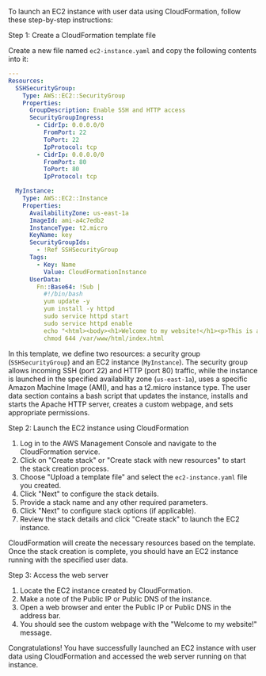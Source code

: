 To launch an EC2 instance with user data using CloudFormation, follow these step-by-step instructions:

Step 1: Create a CloudFormation template file

Create a new file named `ec2-instance.yaml` and copy the following contents into it:

```yaml
---
Resources:
  SSHSecurityGroup:
    Type: AWS::EC2::SecurityGroup
    Properties:
      GroupDescription: Enable SSH and HTTP access
      SecurityGroupIngress:
        - CidrIp: 0.0.0.0/0
          FromPort: 22
          ToPort: 22
          IpProtocol: tcp
        - CidrIp: 0.0.0.0/0
          FromPort: 80
          ToPort: 80
          IpProtocol: tcp

  MyInstance:
    Type: AWS::EC2::Instance
    Properties:
      AvailabilityZone: us-east-1a
      ImageId: ami-a4c7edb2
      InstanceType: t2.micro
      KeyName: key
      SecurityGroupIds:
        - !Ref SSHSecurityGroup
      Tags:
        - Key: Name
          Value: CloudFormationInstance
      UserData:
        Fn::Base64: !Sub |
          #!/bin/bash
          yum update -y
          yum install -y httpd
          sudo service httpd start
          sudo service httpd enable
          echo "<html><body><h1>Welcome to my website!</h1><p>This is a custom message.</p></body></html>" > /var/www/html/index.html
          chmod 644 /var/www/html/index.html
```

In this template, we define two resources: a security group (`SSHSecurityGroup`) and an EC2 instance (`MyInstance`). The security group allows incoming SSH (port 22) and HTTP (port 80) traffic, while the instance is launched in the specified availability zone (`us-east-1a`), uses a specific Amazon Machine Image (AMI), and has a t2.micro instance type. The user data section contains a bash script that updates the instance, installs and starts the Apache HTTP server, creates a custom webpage, and sets appropriate permissions.

Step 2: Launch the EC2 instance using CloudFormation

1. Log in to the AWS Management Console and navigate to the CloudFormation service.
2. Click on "Create stack" or "Create stack with new resources" to start the stack creation process.
3. Choose "Upload a template file" and select the `ec2-instance.yaml` file you created.
4. Click "Next" to configure the stack details.
5. Provide a stack name and any other required parameters.
6. Click "Next" to configure stack options (if applicable).
7. Review the stack details and click "Create stack" to launch the EC2 instance.

CloudFormation will create the necessary resources based on the template. Once the stack creation is complete, you should have an EC2 instance running with the specified user data.

Step 3: Access the web server

1. Locate the EC2 instance created by CloudFormation.
2. Make a note of the Public IP or Public DNS of the instance.
3. Open a web browser and enter the Public IP or Public DNS in the address bar.
4. You should see the custom webpage with the "Welcome to my website!" message.

Congratulations! You have successfully launched an EC2 instance with user data using CloudFormation and accessed the web server running on that instance.

